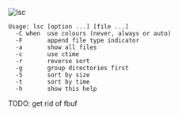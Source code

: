 ![lsc](https://luz.lu/lsc/lsc.png)

```
Usage: lsc [option ...] [file ...]
  -C when  use colours (never, always or auto)
  -F       append file type indicator
  -a       show all files
  -c       use ctime
  -r       reverse sort
  -g       group directories first
  -S       sort by size
  -t       sort by time
  -h       show this help
```

TODO: get rid of fbuf

